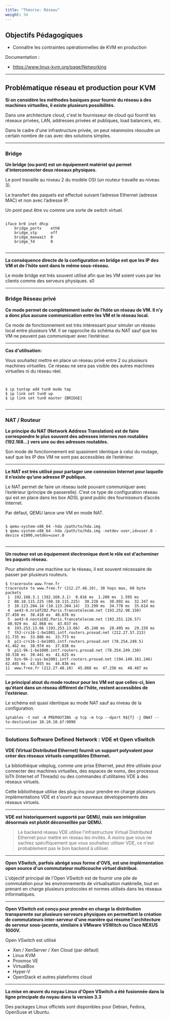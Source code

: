 ```yaml
---
title: "Théorie: Réseau" 
weight: 34 
---
```


## Objectifs Pédagogiques 

- Connaître les contraintes opérationnelles de KVM en production

Documentation : 
* https://www.linux-kvm.org/page/Networking

---

## Problématique réseau et production pour KVM 

**Si on considère les méthodes basiques pour fournir du réseau à des machines virtuelles, il existe plusieurs possibilités.**

Dans une architecture cloud, c'est le fournisseur de cloud qui fournit les réseaux privées, LAN, addresses privées et publiques, load balancers, etc.

Dans le cadre d'une infrastructure privée, on peut néanmoins résoudre un certain nombre de cas avec des solutions simples.

---

### Bridge

**Un bridge (ou pont) est un équipement matériel qui permet d’interconnecter deux réseaux physiques.**

Le pont travaille au niveau 2 du modèle OSI (un routeur travaille au niveau 3). 

Le transfert des paquets est effectué suivant l’adresse Ethernet (adresse MAC) et non avec l’adresse IP. 

Un pont peut être vu comme une sorte de switch virtuel.

```shell

iface br0 inet dhcp
    bridge_ports    eth0
    bridge_stp      off
    bridge_maxwait  0
    bridge_fd       0
    
```
---

**La conséquence directe de la configuration en bridge est que les IP des VM et de l’hôte sont dans le même sous-réseau.**

Le mode bridge est très souvent utilisé afin que les VM soient vues par les clients comme des serveurs physiques.
s0

---
### Bridge Réseau privé

**Ce mode permet de complètement isoler de l’hôte un réseau de VM. Il n’y a donc plus aucune communication entre les VM et le réseau local.**

Ce mode de fonctionnement est très intéressant pour simuler un réseau local entre plusieurs VM. Il se rapproche du schéma du NAT sauf que les VM ne peuvent pas communiquer avec l’extérieur.

--- 

**Cas d'utilisation:**

Vous souhaitez mettre en place un réseau privé entre 2 ou plusieurs machines virtuelles. Ce réseau ne sera pas visible des autres machines virtuelles ni du réseau réel.

```shell


$ ip tuntap add tun0 mode tap 
$ ip link set tun0 up
$ ip link set tun0 master {BRIDGE}


```

--- 

### NAT / Routeur 

**Le principe du NAT (Network Address Translation) est de faire correspondre le plus souvent des adresses internes non routables (192.168…) vers une ou des adresses routables.**

Son mode de fonctionnement est quasiment identique à celui du routage, sauf que les IP des VM ne sont pas accessibles de l’extérieur.

---

**Le NAT est très utilisé pour partager une connexion Internet pour laquelle il n’existe qu’une adresse IP publique.**

Le NAT permet de faire un réseau isolé pouvant communiquer avec l’extérieur (principe de passerelle). C’est ce type de configuration réseau qui est en place dans les box ADSL grand public des fournisseurs d’accès Internet.

Par défaut, QEMU lance une VM en mode NAT.

```shell

$ qemu-system-x86_64 -hda /path/to/hda.img
$ qemu-system-x86_64 -hda /path/to/hda.img -netdev user,id=user.0 -device e1000,netdev=user.0


```

--- 

**Un routeur est un équipement électronique dont le rôle est d’acheminer les paquets réseau.**

Pour atteindre une machine sur le réseau, il est souvent nécessaire de passer par plusieurs routeurs.

```shell
$ traceroute www.free.fr 
traceroute to www.free.fr (212.27.48.10), 30 hops max, 60 byte  
packets   
 1  192.168.3.1 (192.168.3.1)  0.816 ms  1.200 ms  1.595 ms   
 2  80.10.115.225 (80.10.115.225)  30.228 ms  30.892 ms  32.347 ms 
 3  10.123.204.14 (10.123.204.14)  33.299 ms  34.778 ms  35.614 ms 
 4  ae43-0.nridf202.Paris.francetelecom.net (193.252.98.150)  
37.450 ms  38.418 ms  40.676 ms   
 5  ae43-0.nosta102.Paris.francetelecom.net (193.251.126.57)  
 40.929 ms  42.068 ms  43.037 ms   
 6  193.253.13.66 (193.253.13.66)  45.248 ms  28.495 ms  29.159 ms 
 7  th2-crs16-1-be1001.intf.routers.proxad.net (212.27.57.213)  
31.735 ms  33.086 ms  33.773 ms   
 8  p11-crs16-1-be1001.intf.routers.proxad.net (78.254.249.5)  
41.462 ms  38.974 ms  37.038 ms   
 9  p11-9k-1-be1000.intf.routers.proxad.net (78.254.249.130)  
38.538 ms  39.441 ms  41.625 ms   
10  bzn-9k-2-sys-be2001.intf.routers.proxad.net (194.149.161.246)  
42.445 ms  43.855 ms  44.836 ms   
11  www.free.fr (212.27.48.10)  45.868 ms  47.256 ms  48.487 ms 
 ```

---

**Le principal atout du mode routeur pour les VM est que celles-ci, bien qu’étant dans un réseau différent de l’hôte, restent accessibles de l’extérieur.**

Le schéma est quasi identique au mode NAT sauf au niveau de la configuration.

```shell
iptables -t nat -A PREROUTING -p tcp -m tcp --dport 9${f} -j DNAT --to-destination 10.10.10.$f:9090

```
--- 

### Solutions Software Defined Network : VDE et Open vSwitch 

**VDE (Virtual Distributed Ethernet) fournit un support polyvalent pour créer des réseaux virtuels compatibles Ethernet.**

La bibliothèque vdeplug, comme une prise Ethernet, peut être utilisée pour connecter des machines virtuelles, des espaces de noms, des processus IoTh (Internet of Threads) ou des commandes d'utilitaires VDE à des réseaux virtuels.

Cette bibliothèque utilise des plug-ins pour prendre en charge plusieurs implémentations VDE et s'ouvrir aux nouveaux développements des réseaux virtuels.

--- 

**VDE est historiquement supporté par QEMU, mais son intégration désormais est plutôt déconseillée par QEMU.**

> Le backend réseau VDE utilise l'infrastructure Virtual Distributed Ethernet pour mettre en réseau les invités. À moins que vous ne sachiez spécifiquement que vous souhaitez utiliser VDE, ce n'est probablement pas le bon backend à utiliser.

---

**Open VSwitch, parfois abrégé sous forme d'OVS, est une implémentation open source d'un commutateur multicouche virtuel distribué.**

L'objectif principal de l'Open VSwitch est de fournir une pile de commutation pour les environnements de virtualisation matérielle, tout en prenant en charge plusieurs protocoles et normes utilisés dans les réseaux informatiques.

--- 

**Open VSwitch est conçu pour prendre en charge la distribution transparente sur plusieurs serveurs physiques en permettant la création de commutateurs inter-serveur d'une manière qui résume l'architecture de serveur sous-jacente, similaire à VMware VSWitch ou Cisco NEXUS 1000V.**

Open VSwitch est utilisé

- Xen / XenServer  / Xen Cloud (par défaut) 
- Linux KVM
- Proxmox VE
- VirtualBox
- Hyper-V 
- OpenStack et autres plateforms cloud 

---

**La mise en œuvre du noyau Linux d'Open VSwitch a été fusionnée dans la ligne principale du noyau dans la version 3.3**

Des packages Linux officiels sont disponibles pour Debian, Fedora, OpenSuse et Ubuntu.


